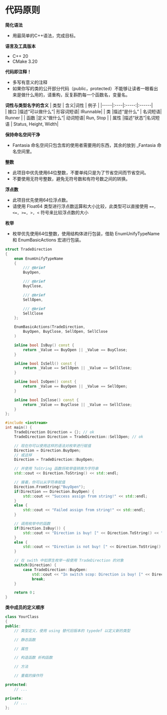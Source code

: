 ﻿
# 代码原则

**简化语法**
    
- 用最简单的C++语法，完成目标。

**语言及工具版本**

- C++ 20
- CMake 3.20

**代码即注释！**
- 多写有意义的注释
- 如果你写的类的公开部分代码（public，protected）不能够让读者一眼看出来是做什么用的，请重构，反复斟酌每一个函数名，变量名。

**词性与类型名字的含义**
 | 类型 | 含义|词性  | 例子  |
 |-----|:----|:-----:|:------|   
 | 接口 |描述“可以做什么”| 形容词短语| IRunnable|
 | 类 |描述“是什么” |  名词短语| Runner |
 | 函数 |定义“做什么”| 动词短语| Run, Stop |
 | 属性 |描述“状态”|名词短语 | Status, Height, Width|

**保持命名空间干净**

- Fantasia 命名空间只包含库的使用者需要用的东西，其余的放到 _Fantasia 命名空间里。

**整数**
    
- 此项目中优先使用64位整数，不要单纯只是为了节省空间而节省空间。
- 不要使用无符号整数，避免无符号数和有符号数之间的转换。

**浮点数**

- 此项目优先使用64位浮点数。
- 请使用 Float64 类型进行浮点数运算和大小比较，此类型可以直接使用 `==, <=, >=, >, <` 符号来比较浮点数的大小

**枚举**

- 枚举优先使用64位整数，使用结构体进行包装，借助 EnumUnifyTypeName 和 EnumBasicActions 宏进行包装。
``` c++
struct TradeDirection
{
    enum EnumUnifyTypeName 
    {
        /// @brief 
        BuyOpen,

        /// @brief 
        BuyClose,

        /// @brief 
        SellOpen,

        /// @brief 
        SellClose
    };

    EnumBasicActions(TradeDirection, 
        BuyOpen, BuyClose, SellOpen, SellClose
    )

    inline bool IsBuy() const {
        return _Value == BuyOpen || _Value == BuyClose;
    }

    inline bool IsSell() const {
        return _Value == SellOpen || _Value == SellClose;
    }

    inline bool IsOpen() const {
        return _Value == BuyOpen || _Value == SellOpen;
    }

    inline bool IsClose() const {
        return _Value == BuyClose || _Value == SellClose;
    }
};

#include <iostream>
int main() {
    TradeDirection Direction = {}; // ok
    TradeDirection Direction = TradeDirection::SellOpen; // ok

    // 现在你可以使用这样的语法对枚举进行赋值
    Direction = Direction.BuyOpen; 
    // 或这样
    Direction = TradeDirection::BuyOpen;

    // 并使用 ToString 函数将枚举值转换为字符串 
    std::cout << Direction.ToString() << std::endl;

    // 接着，你可以从字符串赋值
    Direction.FromString("BuyOpen");
    if(Direction == Direction.BuyOpen) {
        std::cout << "Success assign from string!" << std::endl;
    }
    else {
        std::cout << "Failed assign from string!" << std::endl;
    }

    // 调用枚举中的函数
    if(Direction.IsBuy()) {
        std::cout << "Direction is buy! [" << Direction.ToString() << "]" << std::endl;
    }
    else {
        std::cout << "Direction is not buy! [" << Direction.ToString() << "]" << std::endl;
    }

    // 在 swith 中如原生枚举一般使用 TradeDirection 的对象
    switch(Direction) {   
        case TradeDirection::BuyOpen:
            std::cout << "In switch scop: Direction is buy! [" << Direction.ToString() << "]" << std::endl;
            break;
    }

    return 0；
}
```

**类中成员的定义顺序**
``` c++
class YourClass 
{
public:
    // 类型定义，使用 using 替代旧版本的 typedef 以定义新的类型

    // 静态函数

    // 属性

    // 构造函数 析构函数

    // 方法

    // 重载的操作符

protected:
    // ...

private:
    // ...
};
```
